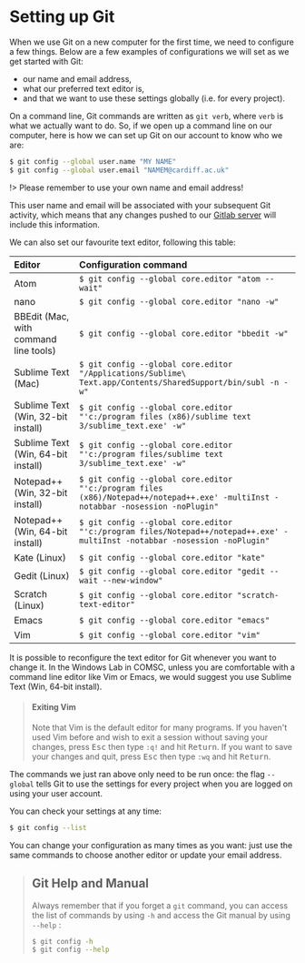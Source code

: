 # Setting up Git

When we use Git on a new computer for the first time, we need to configure a few things. Below are a few examples of configurations we will set as we get started with Git:

*   our name and email address,
*   what our preferred text editor is,
*   and that we want to use these settings globally (i.e. for every project).

On a command line, Git commands are written as `git verb`, where `verb` is what we actually want to do. So, if we open up a command line on our computer, here is how we can set up Git on our account to know who we are:

```bash
$ git config --global user.name "MY NAME"
$ git config --global user.email "NAMEM@cardiff.ac.uk"
```

!> Please remember to use your own name and email address!

This user name and email will be associated with your subsequent Git activity, which means that any changes pushed to our [Gitlab server](https://gitlab.cs.cf.ac.uk)  will include this information.

We can also set our favourite text editor, following this table:

| Editor             | Configuration command                            |
|:-------------------|:-------------------------------------------------|
| Atom | `$ git config --global core.editor "atom --wait"`|
| nano               | `$ git config --global core.editor "nano -w"`    |
| BBEdit (Mac, with command line tools) | `$ git config --global core.editor "bbedit -w"`    |
| Sublime Text (Mac) | `$ git config --global core.editor "/Applications/Sublime\ Text.app/Contents/SharedSupport/bin/subl -n -w"` |
| Sublime Text (Win, 32-bit install) | `$ git config --global core.editor "'c:/program files (x86)/sublime text 3/sublime_text.exe' -w"` |
| Sublime Text (Win, 64-bit install) | `$ git config --global core.editor "'c:/program files/sublime text 3/sublime_text.exe' -w"` |
| Notepad++ (Win, 32-bit install)    | `$ git config --global core.editor "'c:/program files (x86)/Notepad++/notepad++.exe' -multiInst -notabbar -nosession -noPlugin"`|
| Notepad++ (Win, 64-bit install)    | `$ git config --global core.editor "'c:/program files/Notepad++/notepad++.exe' -multiInst -notabbar -nosession -noPlugin"`|
| Kate (Linux)       | `$ git config --global core.editor "kate"`       |
| Gedit (Linux)      | `$ git config --global core.editor "gedit --wait --new-window"`   |
| Scratch (Linux)       | `$ git config --global core.editor "scratch-text-editor"`  |
| Emacs              | `$ git config --global core.editor "emacs"`   |
| Vim                | `$ git config --global core.editor "vim"`   |

It is possible to reconfigure the text editor for Git whenever you want to change it. In the Windows Lab in COMSC, unless you are comfortable with a command line editor like Vim or Emacs, we would suggest you use Sublime Text (Win, 64-bit install).

> #### Exiting Vim
>
> Note that Vim is the default editor for many programs. If you haven't used Vim before and wish to exit a session without saving your changes, press <kbd>Esc</kbd> then type `:q!` and hit <kbd>Return</kbd>.
> If you want to save your changes and quit, press <kbd>Esc</kbd> then type `:wq` and hit <kbd>Return</kbd>.

The commands we just ran above only need to be run once: the flag `--global` tells Git to use the settings for every project when you are logged on using your user account.

You can check your settings at any time:

```bash
$ git config --list
```

You can change your configuration as many times as you want: just use the same commands to choose another editor or update your email address.

> ## Git Help and Manual
>
> Always remember that if you forget a `git` command, you can access the list of commands by using `-h` and access the Git manual by using `--help` :
>
> ```bash
> $ git config -h
> $ git config --help
> ```
